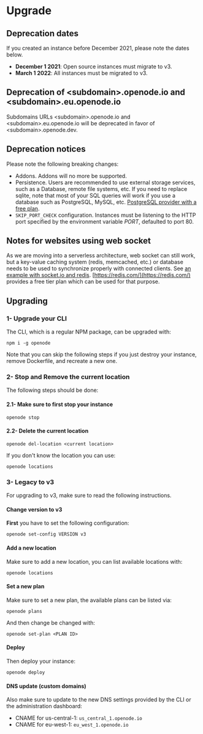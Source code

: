 # Upgrade

## Deprecation dates

If you created an instance before December 2021, please note the dates below.

* **December 1 2021**: Open source instances must migrate to v3.
* **March 1 2022**: All instances must be migrated to v3.

## Deprecation of \<subdomain\>.openode.io and \<subdomain\>.eu.openode.io

Subdomains URLs \<subdomain\>.openode.io and \<subdomain\>.eu.openode.io will be deprecated in favor of \<subdomain\>.openode.dev.

## Deprecation notices

Please note the following breaking changes:

- Addons. Addons will no more be supported.
- Persistence. Users are recommended to use external storage services, such as a Database, remote file systems, etc. If you need to replace sqlite, note that most of your SQL queries will work if you use a database such as PostgreSQL, MySQL, etc. [PostgreSQL provider with a free plan](https://www.elephantsql.com/plans.html).
- `SKIP_PORT_CHECK` configuration. Instances must be listening to the HTTP port specified by the environment variable *PORT*, defaulted to port 80.

## Notes for websites using web socket

As we are moving into a serverless architecture, web socket can still work, but a key-value
caching system (redis, memcached, etc.) or database needs to be used to synchronize properly with connected clients.
See [an example with socket.io and redis](https://github.com/openode-io/openode-socketio-redis). [https://redis.com/](https://redis.com/) provides a free tier plan which can be used for that purpose.

## Upgrading


### 1- Upgrade your CLI

The CLI, which is a regular NPM package, can be upgraded with:

    npm i -g openode

Note that you can skip the following steps if you just destroy your instance, remove Dockerfile, and recreate a new one.

### 2- Stop and Remove the current location

The following steps should be done:

#### 2.1- Make sure to first stop your instance

    openode stop

#### 2.2- Delete the current location

    openode del-location <current location>

If you don't know the location you can use:

    openode locations

### 3- Legacy to v3

For upgrading to v3, make sure to read the following instructions.

#### Change version to v3

**First** you have to set the following configuration:

    openode set-config VERSION v3

#### Add a new location

Make sure to add a new location, you can list available locations with:

    openode locations

#### Set a new plan

Make sure to set a new plan, the available plans can be listed via:

    openode plans

And then change be changed with:

    openode set-plan <PLAN ID>

#### Deploy

Then deploy your instance:

    openode deploy

#### DNS update (custom domains)

Also make sure to update to the new DNS settings provided by the CLI or the administration dashboard:

- CNAME for us-central-1: `us_central_1.openode.io`
- CNAME for eu-west-1: `eu_west_1.openode.io`